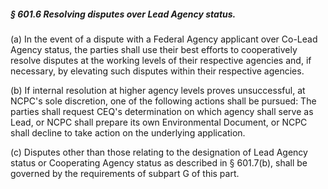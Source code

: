 ##### § 601.6 Resolving disputes over Lead Agency status. #####

(a) In the event of a dispute with a Federal Agency applicant over Co-Lead Agency status, the parties shall use their best efforts to cooperatively resolve disputes at the working levels of their respective agencies and, if necessary, by elevating such disputes within their respective agencies.

(b) If internal resolution at higher agency levels proves unsuccessful, at NCPC's sole discretion, one of the following actions shall be pursued: The parties shall request CEQ's determination on which agency shall serve as Lead, or NCPC shall prepare its own Environmental Document, or NCPC shall decline to take action on the underlying application.

(c) Disputes other than those relating to the designation of Lead Agency status or Cooperating Agency status as described in § 601.7(b), shall be governed by the requirements of subpart G of this part.